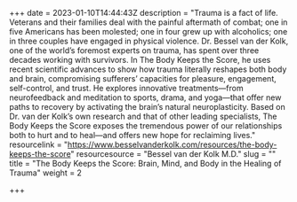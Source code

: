 +++
date = 2023-01-10T14:44:43Z
description = "Trauma is a fact of life. Veterans and their families deal with the painful aftermath of combat; one in five Americans has been molested; one in four grew up with alcoholics; one in three couples have engaged in physical violence. Dr. Bessel van der Kolk, one of the world’s foremost experts on trauma, has spent over three decades working with survivors. In The Body Keeps the Score, he uses recent scientific advances to show how trauma literally reshapes both body and brain, compromising sufferers’ capacities for pleasure, engagement, self-control, and trust. He explores innovative treatments—from neurofeedback and meditation to sports, drama, and yoga—that offer new paths to recovery by activating the brain’s natural neuroplasticity. Based on Dr. van der Kolk’s own research and that of other leading specialists, The Body Keeps the Score exposes the tremendous power of our relationships both to hurt and to heal—and offers new hope for reclaiming lives."
resourcelink = "https://www.besselvanderkolk.com/resources/the-body-keeps-the-score"
resourcesource = "Bessel van der Kolk M.D."
slug = ""
title = "The Body Keeps the Score: Brain, Mind, and Body in the Healing of Trauma"
weight = 2

+++
